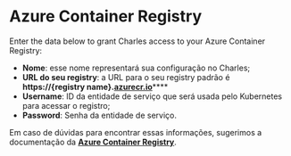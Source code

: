 # Azure Container Registry

Enter the data below to grant Charles access to your Azure Container Registry:

* **Nome**: esse nome representará sua configuração no Charles;
* **URL do seu registry**: a URL para o seu registry padrão é  **https://{registry name}.**[**azurecr.io**](http://azurecr.io/)\*\*\*\*
* **Username**: ID da entidade de serviço que será usada pelo Kubernetes para acessar o registro;
* **Password**: Senha da entidade de serviço.

Em caso de dúvidas para encontrar essas informações, sugerimos a documentação da [**Azure Container Registry**](https://docs.microsoft.com/en-us/azure/container-registry/container-registry-concepts).


